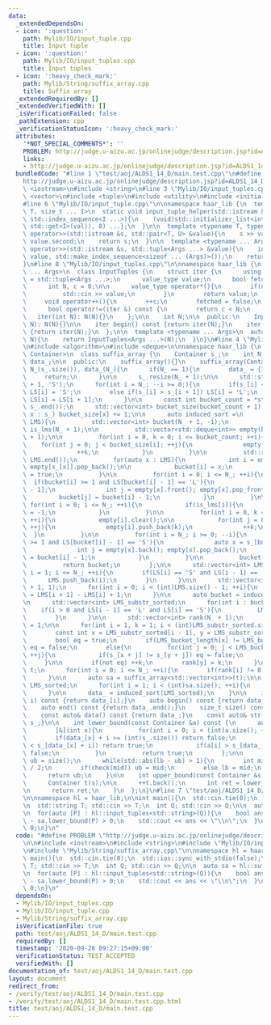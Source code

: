 ```yaml
---
data:
  _extendedDependsOn:
  - icon: ':question:'
    path: Mylib/IO/input_tuple.cpp
    title: Input tuple
  - icon: ':question:'
    path: Mylib/IO/input_tuples.cpp
    title: Input tuples
  - icon: ':heavy_check_mark:'
    path: Mylib/String/suffix_array.cpp
    title: Suffix array
  _extendedRequiredBy: []
  _extendedVerifiedWith: []
  _isVerificationFailed: false
  _pathExtension: cpp
  _verificationStatusIcon: ':heavy_check_mark:'
  attributes:
    '*NOT_SPECIAL_COMMENTS*': ''
    PROBLEM: http://judge.u-aizu.ac.jp/onlinejudge/description.jsp?id=ALDS1_14_D
    links:
    - http://judge.u-aizu.ac.jp/onlinejudge/description.jsp?id=ALDS1_14_D
  bundledCode: "#line 1 \"test/aoj/ALDS1_14_D/main.test.cpp\"\n#define PROBLEM \"\
    http://judge.u-aizu.ac.jp/onlinejudge/description.jsp?id=ALDS1_14_D\"\n\n#include\
    \ <iostream>\n#include <string>\n#line 3 \"Mylib/IO/input_tuples.cpp\"\n#include\
    \ <vector>\n#include <tuple>\n#include <utility>\n#include <initializer_list>\n\
    #line 6 \"Mylib/IO/input_tuple.cpp\"\n\nnamespace haar_lib {\n  template <typename\
    \ T, size_t ... I>\n  static void input_tuple_helper(std::istream &s, T &val,\
    \ std::index_sequence<I ...>){\n    (void)std::initializer_list<int>{(void(s >>\
    \ std::get<I>(val)), 0) ...};\n  }\n\n  template <typename T, typename U>\n  std::istream&\
    \ operator>>(std::istream &s, std::pair<T, U> &value){\n    s >> value.first >>\
    \ value.second;\n    return s;\n  }\n\n  template <typename ... Args>\n  std::istream&\
    \ operator>>(std::istream &s, std::tuple<Args ...> &value){\n    input_tuple_helper(s,\
    \ value, std::make_index_sequence<sizeof ... (Args)>());\n    return s;\n  }\n\
    }\n#line 8 \"Mylib/IO/input_tuples.cpp\"\n\nnamespace haar_lib {\n  template <typename\
    \ ... Args>\n  class InputTuples {\n    struct iter {\n      using value_type\
    \ = std::tuple<Args ...>;\n      value_type value;\n      bool fetched = false;\n\
    \      int N, c = 0;\n\n      value_type operator*(){\n        if(not fetched){\n\
    \          std::cin >> value;\n        }\n        return value;\n      }\n\n \
    \     void operator++(){\n        ++c;\n        fetched = false;\n      }\n\n\
    \      bool operator!=(iter &) const {\n        return c < N;\n      }\n\n   \
    \   iter(int N): N(N){}\n    };\n\n    int N;\n\n  public:\n    InputTuples(int\
    \ N): N(N){}\n\n    iter begin() const {return iter(N);}\n    iter end() const\
    \ {return iter(N);}\n  };\n\n  template <typename ... Args>\n  auto input_tuples(int\
    \ N){\n    return InputTuples<Args ...>(N);\n  }\n}\n#line 4 \"Mylib/String/suffix_array.cpp\"\
    \n#include <algorithm>\n#include <deque>\n\nnamespace haar_lib {\n  template <typename\
    \ Container>\n  class suffix_array {\n    Container s_;\n    int N_;\n    std::vector<int>\
    \ data_;\n\n  public:\n    suffix_array(){}\n    suffix_array(Container s): s_(s),\
    \ N_(s_.size()), data_(N_){\n      if(N_ == 1){\n        data_ = {1, 0};\n   \
    \     return;\n      }\n\n      s_.resize(N_ + 1);\n\n      std::string LS(N_\
    \ + 1, 'S');\n      for(int i = N_; --i >= 0;){\n        if(s_[i] < s_[i + 1])\
    \ LS[i] = 'S';\n        else if(s_[i] > s_[i + 1]) LS[i] = 'L';\n        else\
    \ LS[i] = LS[i + 1];\n      }\n\n      const int bucket_count = *std::max_element(s_.begin(),\
    \ s_.end());\n      std::vector<int> bucket_size(bucket_count + 1);\n      for(auto\
    \ x : s_) bucket_size[x] += 1;\n\n      auto induced_sort =\n        [&](std::vector<int>\
    \ LMS){\n          std::vector<int> bucket(N_ + 1, -1);\n          std::vector<bool>\
    \ is_lms(N_ + 1);\n\n          std::vector<std::deque<int>> empty(bucket_count\
    \ + 1);\n\n          for(int i = 0, k = 0; i <= bucket_count; ++i){\n        \
    \    for(int j = 0; j < bucket_size[i]; ++j){\n              empty[i].push_back(k);\n\
    \              ++k;\n            }\n          }\n\n          std::reverse(LMS.begin(),\
    \ LMS.end());\n          for(auto x : LMS){\n            int i = empty[s_[x]].back();\
    \ empty[s_[x]].pop_back();\n\n            bucket[i] = x;\n            is_lms[i]\
    \ = true;\n          }\n\n          for(int i = 0; i <= N_; ++i){\n          \
    \  if(bucket[i] >= 1 and LS[bucket[i] - 1] == 'L'){\n              auto x = s_[bucket[i]\
    \ - 1];\n              int j = empty[x].front(); empty[x].pop_front();\n     \
    \         bucket[j] = bucket[i] - 1;\n            }\n          }\n\n         \
    \ for(int i = 0; i <= N_; ++i){\n            if(is_lms[i]){\n              bucket[i]\
    \ = -1;\n            }\n          }\n\n          for(int i = 0, k = 0; i <= bucket_count;\
    \ ++i){\n            empty[i].clear();\n\n            for(int j = 0; j < bucket_size[i];\
    \ ++j){\n              empty[i].push_back(k);\n              ++k;\n          \
    \  }\n          }\n\n          for(int i = N_; i >= 0; --i){\n            if(bucket[i]\
    \ >= 1 and LS[bucket[i] - 1] == 'S'){\n              auto x = s_[bucket[i] - 1];\n\
    \              int j = empty[x].back(); empty[x].pop_back();\n              bucket[j]\
    \ = bucket[i] - 1;\n            }\n          }\n\n          bucket[0] = N_;\n\
    \          return bucket;\n        };\n\n      std::vector<int> LMS;\n      for(int\
    \ i = 1; i <= N_; ++i){\n        if(LS[i] == 'S' and LS[i - 1] == 'L'){\n    \
    \      LMS.push_back(i);\n        }\n      }\n\n      std::vector<int> LMS_bucket_length(N_\
    \ + 1, 1);\n      for(int i = 0; i < (int)LMS.size() - 1; ++i){\n        LMS_bucket_length[LMS[i]]\
    \ = LMS[i + 1] - LMS[i] + 1;\n      }\n\n      auto bucket = induced_sort(LMS);\n\
    \n      std::vector<int> LMS_substr_sorted;\n      for(int i : bucket){\n    \
    \    if(i > 0 and LS[i - 1] == 'L' and LS[i] == 'S'){\n          LMS_substr_sorted.push_back(i);\n\
    \        }\n      }\n\n      std::vector<int> rank(N_ + 1);\n      rank[LMS_substr_sorted[0]]\
    \ = 1;\n\n      for(int i = 1, k = 1; i < (int)LMS_substr_sorted.size(); ++i){\n\
    \        const int x = LMS_substr_sorted[i - 1], y = LMS_substr_sorted[i];\n\n\
    \        bool eq = true;\n        if(LMS_bucket_length[x] != LMS_bucket_length[y])\
    \ eq = false;\n        else{\n          for(int j = 0; j < LMS_bucket_length[x];\
    \ ++j){\n            if(s_[x + j] != s_[y + j]) eq = false;\n          }\n   \
    \     }\n\n        if(not eq) ++k;\n        rank[y] = k;\n      }\n\n      std::vector<int>\
    \ t;\n      for(int i = 0; i <= N_; ++i){\n        if(rank[i] != 0) t.push_back(rank[i]);\n\
    \      }\n\n      auto sa = suffix_array<std::vector<int>>(t);\n\n      std::vector<int>\
    \ LMS_sorted;\n      for(int i = 1; i < (int)sa.size(); ++i){\n        LMS_sorted.push_back(LMS[sa[i]]);\n\
    \      }\n\n      data_ = induced_sort(LMS_sorted);\n    }\n\n    int operator[](size_t\
    \ i) const {return data_[i];}\n    auto begin() const {return data_.begin();}\n\
    \    auto end() const {return data_.end();}\n    size_t size() const {return data_.size();}\n\
    \    const auto& data() const {return data_;}\n    const auto& str() const {return\
    \ s_;}\n\n    int lower_bound(const Container &a) const {\n      auto check =\n\
    \        [&](int x){\n          for(int i = 0; i < (int)a.size(); ++i){\n    \
    \        if(data_[x] + i >= (int)s_.size()) return false;\n            if(a[i]\
    \ < s_[data_[x] + i]) return true;\n            if(a[i] > s_[data_[x] + i]) return\
    \ false;\n          }\n          return true;\n        };\n\n      int lb = -1,\
    \ ub = size();\n      while(std::abs(lb - ub) > 1){\n        int mid = (lb + ub)\
    \ / 2;\n        if(check(mid)) ub = mid;\n        else lb = mid;\n      }\n\n\
    \      return ub;\n    }\n\n    int upper_bound(const Container &s) const {\n\
    \      Container t(s);\n\n      ++t.back();\n      int ret = lower_bound(t);\n\
    \n      return ret;\n    }\n  };\n}\n#line 7 \"test/aoj/ALDS1_14_D/main.test.cpp\"\
    \n\nnamespace hl = haar_lib;\n\nint main(){\n  std::cin.tie(0);\n  std::ios::sync_with_stdio(false);\n\
    \n  std::string T; std::cin >> T;\n  int Q; std::cin >> Q;\n\n  auto sa = hl::suffix_array(T);\n\
    \n  for(auto [P] : hl::input_tuples<std::string>(Q)){\n    bool ans = sa.upper_bound(P)\
    \ - sa.lower_bound(P) > 0;\n    std::cout << ans << \"\\n\";\n  }\n\n  return\
    \ 0;\n}\n"
  code: "#define PROBLEM \"http://judge.u-aizu.ac.jp/onlinejudge/description.jsp?id=ALDS1_14_D\"\
    \n\n#include <iostream>\n#include <string>\n#include \"Mylib/IO/input_tuples.cpp\"\
    \n#include \"Mylib/String/suffix_array.cpp\"\n\nnamespace hl = haar_lib;\n\nint\
    \ main(){\n  std::cin.tie(0);\n  std::ios::sync_with_stdio(false);\n\n  std::string\
    \ T; std::cin >> T;\n  int Q; std::cin >> Q;\n\n  auto sa = hl::suffix_array(T);\n\
    \n  for(auto [P] : hl::input_tuples<std::string>(Q)){\n    bool ans = sa.upper_bound(P)\
    \ - sa.lower_bound(P) > 0;\n    std::cout << ans << \"\\n\";\n  }\n\n  return\
    \ 0;\n}\n"
  dependsOn:
  - Mylib/IO/input_tuples.cpp
  - Mylib/IO/input_tuple.cpp
  - Mylib/String/suffix_array.cpp
  isVerificationFile: true
  path: test/aoj/ALDS1_14_D/main.test.cpp
  requiredBy: []
  timestamp: '2020-09-28 09:27:15+09:00'
  verificationStatus: TEST_ACCEPTED
  verifiedWith: []
documentation_of: test/aoj/ALDS1_14_D/main.test.cpp
layout: document
redirect_from:
- /verify/test/aoj/ALDS1_14_D/main.test.cpp
- /verify/test/aoj/ALDS1_14_D/main.test.cpp.html
title: test/aoj/ALDS1_14_D/main.test.cpp
---
```

